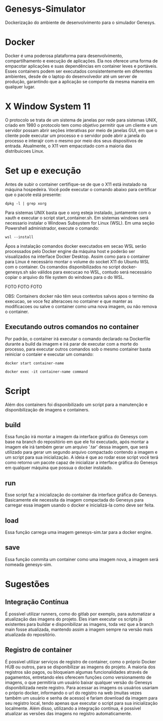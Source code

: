 # Genesys-Simulator
Dockerização do ambiente de desenvolvimento para o simulador Genesys.

# Docker
Docker é uma poderosa plataforma para desenvolvimento, compartilhamento e execução de aplicações. Ela nos oferece uma forma de empacotar aplicações e suas dependências em container leves e portáveis. Esses containers podem ser executados consistentemente em diferentes ambientes, desde de o laptop do desenvolvedor até um server de produção, garantindo que a aplicação se comporte da mesma maneira em qualquer lugar.

# X Window System 11
O protocolo se trata de um sistema de janelas por rede para sistemas UNIX, criado em 1980 o protocolo tem como objetivo permitir que um cliente e um servidor possam abrir seções interativas por meio de janelas GUI, em que o cliente pode executar um processo e o servidor pode abrir a janela do processo e interajir com o mesmo por meio dos seus dispositivos de entrada. Atualmente, o X11 vem empacotado com a maioria das distribuicoes Linux.

# Set up e execução
Antes de subir o container certifique-se de que o X11 está instalado na máquina hospedeira. Você pode executar o comando abaixo para certificar que o pacote está presente:

```
dpkg -l | grep xorg
```

Para sistemas UNIX basta que o xorg esteja instalado, juntamente com o xauth e executar o script start_container.sh. Em sistemas windows será necessario instalar o Windows Subsystem for Linux (WSL). Em uma seção Powershell administrador, execute o comando:

```
wsl --install
```

Ápos a instalação comandos docker executados em secao WSL serão processados pelo Docker engine da máquina host e poderão ser visualizados na interface Docker Desktop.
Assim como para o container para Linux é necessário montar o volume do socket X11 do Ubuntu WSL com o container. Os comandos disponibilizados no script docker-genesys.sh são válidos para execucao no WSL, contudo será necessário copiar o arquivo do file system do windows para o do WSL.

FOTO
FOTO
FOTO

OBS: Containers docker não têm seus contextos salvos apos o termino da execucao, se voce fez alteracoes no container e que manter as modificacoes ou salve o container como uma nova imagem, ou não remova o container.

## Executando outros comandos no container
Por padrão, o container irá executar o comando declarado na Dockerfile durante a build da imagem e irá parar de executar com a morte do processo, para executar outros comandos sob o mesmo container basta reiniciar o contaier e executar um comando:

```
docker start container-name

docker exec -it container-name command
```

# Script
Além dos containers foi disponibilizado um script para a manutenção e disponibilização de imagens e containers.

## build
Essa função irá montar a imagem da interface gráfica do Genesys com base na branch do repositório em que ele foi executado, após montar a imagem ele irá também gerar um arquivo '.tar' dessa imagem, que será utilizado para gerar um segundo arquivo compactado contendo a imagem e um script para sua inicialização. A ideia é que ao rodar esse script você terá como retorno um pacote capaz de inicializar a interface gráfica do Genesys em qualquer máquina que possua o docker instalado.

## run
Esse script faz a inicialização do container da interface gráfica do Genesys. Basicamente ele necessita da imagem compactada do Genesys para carregar essa imagem usando o docker e inicializá-la como deve ser feita.

## load
Essa função carrega uma imagem genesys-sim.tar para a docker engine.

## save
Essa função commita um container como uma imagem nova, a imagem será nomeada genesys-sim.

# Sugestões

## Integração Contínua
É possível utilizar runners, como do gitlab por exemplo, para automatizar a atualização das imagens do projeto. Eles iriam executar os scripts já existentes para buildar e disponibilizar as imagens, toda vez que a branch main fosse atualizada, mantendo assim a imagem sempre na versão mais atualizada do repositório.

## Registro de container
É possível utilizar serviços de registro de container, como o próprio Docker HUB ou outros, para se disponibilizar as imagens do projeto. A maioria dos registros são pagos, ou bloqueiam algumas funcionalidades através de pagamentos, entretando eles oferecem funções como versionamento de imagens, o que permitiria um usuário baixar qualquer versão do Genesys disponibilizada neste registro. Para acessar as imagens os usuários usariam o próprio docker, informando o url do registro na web (muitas vezes também um usuário e senha de acesso) e fariam download da imagem para seu registro local, tendo apenas que executar o script para sua inicialização localmente. Além disso, utilizando a integração contínua, é possível atualizar as versões das imagens no registro automaticamente.